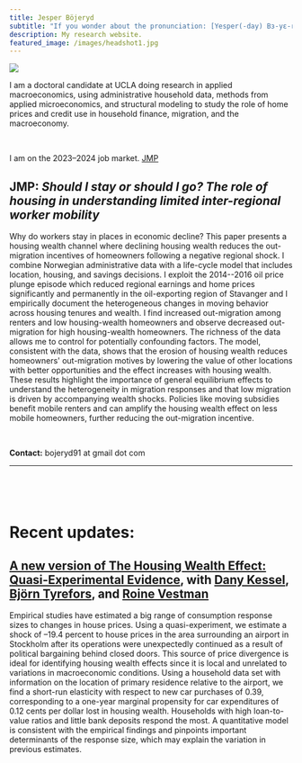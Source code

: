 ```yaml
---
title: Jesper Böjeryd
subtitle: "If you wonder about the pronunciation: [Yesper(-day) Bɜ-yɛ-reed]"
description: My research website.
featured_image: /images/headshot1.jpg
---
```



<img class="on_page_img" src="{{ page.featured_image | relative_url }}">
  
I am a doctoral candidate at UCLA doing research in applied macroeconomics, using administrative household data, methods from applied microeconomics, and structural modeling to study the role of home prices and credit use in household finance, migration, and the macroeconomy.

&nbsp;  

I am on the 2023&ndash;2024 job market. <a href="https://www.jesperbojeryd.se/papers/Bojeryd JMP Should I stay or should I go.pdf#style.css?the=fonz.pdf" target="_blank" class="button">JMP</a>

## JMP: *Should I stay or should I go? The role of housing in understanding limited inter-regional worker mobility*

Why do workers stay in places in economic decline? This paper presents a housing wealth channel where declining housing wealth reduces the out-migration incentives of homeowners following a negative regional shock. I combine Norwegian administrative data with a life-cycle model that includes location, housing, and savings decisions. I exploit the 2014--2016 oil price plunge episode which reduced regional earnings and home prices significantly and permanently in the oil-exporting region of Stavanger and I empirically document the heterogeneous changes in moving behavior across housing tenures and wealth. I find increased out-migration among renters and low housing-wealth homeowners and observe decreased out-migration for high housing-wealth homeowners. The richness of the data allows me to control for potentially confounding factors. The model, consistent with the data, shows that the erosion of housing wealth reduces homeowners' out-migration motives by lowering the value of other locations with better opportunities and the effect increases with housing wealth. These results highlight the importance of general equilibrium effects to understand the heterogeneity in migration responses and that low migration is driven by accompanying wealth shocks. Policies like moving subsidies benefit mobile renters and can amplify the housing wealth effect on less mobile homeowners, further reducing the out-migration incentive.

&nbsp;  

**Contact:** bojeryd91 at gmail dot com

---

&nbsp;  

&nbsp;  

#  Recent updates:
## <a href="https://www.jesperbojeryd.se/papers/DP18034-compressed.pdf" target="_blank">A new version of The Housing Wealth Effect: Quasi-Experimental Evidence</a>, with [Dany Kessel](https://sites.google.com/view/dany-kessel-phd-candidate/startsida), [Björn Tyrefors](http://btyrefors.se/), and [Roine Vestman](https://roinevestman.com/)
Empirical studies have estimated a big range of consumption response sizes to changes in house prices. Using a quasi-experiment, we estimate a shock of –19.4 percent to house prices in the area surrounding an airport in Stockholm after its operations were unexpectedly continued as a result of political bargaining behind closed doors. This source of price divergence is ideal for identifying housing wealth effects since it is local and unrelated to variations in macroeconomic conditions. Using a household data set with information on the location of primary residence relative to the airport, we find a short-run elasticity with respect to new car purchases of 0.39, corresponding to a one-year marginal propensity for car expenditures of 0.12 cents per dollar lost in housing wealth. Households with high loan-to-value ratios and little bank deposits respond the most. A quantitative model is consistent with the empirical findings and pinpoints important determinants of the response size, which may explain the variation in previous estimates.
